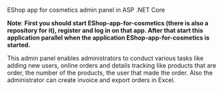 EShop app for cosmetics admin panel in ASP .NET Core

**Note**: **First you should start EShop-app-for-cosmetics (there is also a repository for it), register and log in on that app. After that start this application parallel when the application EShop-app-for-cosmetics is started.**


This admin panel enables administrators to conduct various tasks like adding new users, online orders and details tracking like products that are order, the number of the products, the user that made the order. Also the administrator can create invoice and export orders in Excel.
